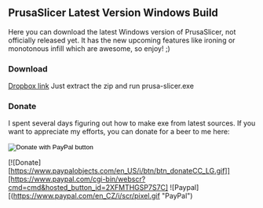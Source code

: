 ## PrusaSlicer Latest Version Windows Build

Here you can download the latest Windows version of PrusaSlicer, not officially released yet. It has the new upcoming features like ironing or monotonous infill which are awesome, so enjoy! ;)

### Download

[Dropbox link](http://dropbox.com)
Just extract the zip and run prusa-slicer.exe

### Donate

I spent several days figuring out how to make exe from latest sources. If you want to appreciate my efforts, you can donate for a beer to me here:

<form action="https://www.paypal.com/cgi-bin/webscr" method="post" target="_top">
<input type="hidden" name="cmd" value="_s-xclick" />
<input type="hidden" name="hosted_button_id" value="2XFMTHGSP7S7C" />
<input type="image" src="https://www.paypalobjects.com/en_US/i/btn/btn_donateCC_LG.gif" border="0" name="submit" title="PayPal - The safer, easier way to pay online!" alt="Donate with PayPal button" />
<img alt="" border="0" src="https://www.paypal.com/en_CZ/i/scr/pixel.gif" width="1" height="1" />
</form>

[![Donate][https://www.paypalobjects.com/en_US/i/btn/btn_donateCC_LG.gif]][https://www.paypal.com/cgi-bin/webscr?cmd=cmd&hosted_button_id=2XFMTHGSP7S7C]
![Paypal][(https://www.paypal.com/en_CZ/i/scr/pixel.gif "PayPal")
